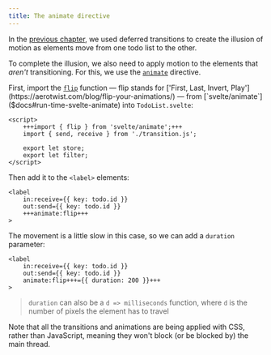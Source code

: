 ```yaml
---
title: The animate directive
---
```


In the [previous chapter](/tutorial/deferred-transitions), we used deferred transitions to create the illusion of motion as elements move from one todo list to the other.

To complete the illusion, we also need to apply motion to the elements that _aren't_ transitioning. For this, we use the [`animate`]($docs#run-time-svelte-animate) directive.

First, import the [`flip`]($docs#run-time-svelte-animate-flip) function — flip stands for ['First, Last, Invert, Play'](https://aerotwist.com/blog/flip-your-animations/) — from [`svelte/animate`]($docs#run-time-svelte-animate) into `TodoList.svelte`:

```svelte
<script>
	+++import { flip } from 'svelte/animate';+++
	import { send, receive } from './transition.js';

	export let store;
	export let filter;
</script>
```

Then add it to the `<label>` elements:

```svelte
<label
	in:receive={{ key: todo.id }}
	out:send={{ key: todo.id }}
	+++animate:flip+++
>
```

The movement is a little slow in this case, so we can add a `duration` parameter:

```svelte
<label
	in:receive={{ key: todo.id }}
	out:send={{ key: todo.id }}
	animate:flip+++={{ duration: 200 }}+++
>
```

> `duration` can also be a `d => milliseconds` function, where `d` is the number of pixels the element has to travel

Note that all the transitions and animations are being applied with CSS, rather than JavaScript, meaning they won't block (or be blocked by) the main thread.
